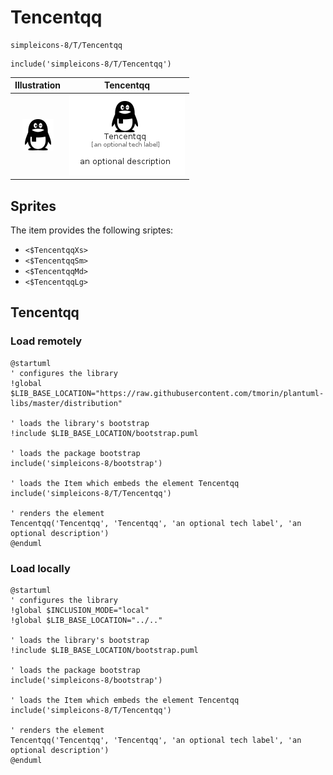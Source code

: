 # Tencentqq


```text
simpleicons-8/T/Tencentqq
```

```text
include('simpleicons-8/T/Tencentqq')
```



| Illustration | Tencentqq |
| :---: | :---: |
| ![illustration for Illustration](../../simpleicons-8/T/Tencentqq.png) | ![illustration for Tencentqq](../../simpleicons-8/T/Tencentqq.Local.png) |



## Sprites
The item provides the following sriptes:

- `<$TencentqqXs>`
- `<$TencentqqSm>`
- `<$TencentqqMd>`
- `<$TencentqqLg>`





## Tencentqq

### Load remotely
```plantuml
@startuml
' configures the library
!global $LIB_BASE_LOCATION="https://raw.githubusercontent.com/tmorin/plantuml-libs/master/distribution"

' loads the library's bootstrap
!include $LIB_BASE_LOCATION/bootstrap.puml

' loads the package bootstrap
include('simpleicons-8/bootstrap')

' loads the Item which embeds the element Tencentqq
include('simpleicons-8/T/Tencentqq')

' renders the element
Tencentqq('Tencentqq', 'Tencentqq', 'an optional tech label', 'an optional description')
@enduml
```

### Load locally
```plantuml
@startuml
' configures the library
!global $INCLUSION_MODE="local"
!global $LIB_BASE_LOCATION="../.."

' loads the library's bootstrap
!include $LIB_BASE_LOCATION/bootstrap.puml

' loads the package bootstrap
include('simpleicons-8/bootstrap')

' loads the Item which embeds the element Tencentqq
include('simpleicons-8/T/Tencentqq')

' renders the element
Tencentqq('Tencentqq', 'Tencentqq', 'an optional tech label', 'an optional description')
@enduml
```

